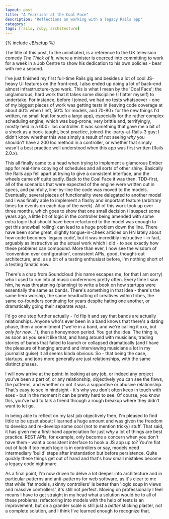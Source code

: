 ```yaml
---
layout: post
title: "A Year(ish) at the Coal Face"
description: "Reflections on working with a legacy Rails app"
category: 
tags: [rails, ruby, architecture]
---
```

{% include JB/setup %}

The title of this post, to the uninitiated, is a reference to the UK television comedy *The Thick of It*, where a minister is coerced into committing to work for a week in a Job Centre to show his dedication to his own policies - bear with me a second. 

I've just finished my first full-time Rails gig and besides a lot of cool JS-heavy UI features on the front-end, I also ended up doing a lot of back-end almost infrastructure-type work. This is what I mean by the 'Coal Face'; the unglamorous, hard work that it takes some discipline (I flatter myself) to undertake. For instance, before I joined, we had no tests whatsoever - one of my biggest pieces of work was getting tests in (leaving code coverage at about 40% when I left, 50% for models, and 70-80+ for the new things I'd written, no small feat for such a large app), especially for the rather complex scheduling engine, which was bug-prone, very brittle and, terrifyingly, mostly held in a 600+ loc controller. It was something that gave me a bit of a shock as a book-taught, best practice, joined-the-party-at-Rails-3 guy; I didn't know whether this was simply a result of not seeing *why* you shouldn't have a 200 loc method in a controller, or whether that simply wasn't a best practice well understood when this app was first written (Rails 2.0.x). 

This all finally came to a head when trying to implement a glamorous Ember app for real-time copying of schedules and all sorts of other shiny. Basically the Rails app fell apart at trying to give a consistent interface, and the wheels came off quite badly. Back to the Coal Face it was then. TDD-first, all of the scenarios that were expected of the engine were written out in specs, and painfully, line-by-line the code was moved to the models. Eventually, several pieces of functionality were delegated to another model and I was finally able to implement a flashy and important feature (arbitrary times for events on each day of the week). All of this work took up over three months, which goes to show that one small decision (I suspect some years ago, a little bit of logic in the controller being amended with some extra logic that should have been refactored to the model was enough to get this snowball rolling) can lead to a huge problem down the line. There have been some great, slightly tongue-in-cheek articles on HN lately about how code becomes 'legacy code', but it was incredibly instructive - in fact, arguably as instructive as the actual work which I did - to see exactly how these problems can compound. More than ever, I now see the wisdom of 'convention over configuration', consistent APIs, good, thought-out architecture, and, as a bit of a testing enthusiast before, I'm nothing short of a testing fanatic now. 

There's a chap from Soundcloud (his name escapes me, for that I am sorry) who I used to run into at music conferences pretty often. Every time I saw him, he was threatening (planning) to write a book on how startups were essentially the same as bands. There's something in that idea - there's the same hero worship, the same headbutting of creatives within tribes, the same co-founders continuing for years despite hating one another, or dramatically going their separate ways. 

I'd go one step further actually - I'd flip it and say that bands are actually relationships. Anyone who's ever been in a band knows that there's a dating phase, then a commitment ("we're in a band, and we're calling it xxx, but *only for now*..."), then a honeymoon period. You get the idea. The thing is, as soon as you see it like that, and hang around with musicians, trading stories of bands that failed to launch or collapsed dramatically (and I have the pleasure of hanging around and interviewing musicians a lot in my journalist guise) it all seems kinda obvious. So - that being the case, startups, and jobs more generally are just relationships, with the same distinct phases. 

I will now arrive at the point: in looking at any job, or indeed any project you've been a part of, or any relationship, objectively you can see the flaws, the patterns, and whether or not it was a supportive or abusive relationship. That's easy to see in hindsight - it's why you don't often keep in touch with exes - but in the moment it can be pretty hard to see. Of course, you know this, you've had to talk a friend through a rough breakup where they didn't want to let go. 

In being able to reflect on my last job objectively then, I'm pleased to find little to be upset about; I learned a huge amount and was given the freedom to develop and re-develop some cool (not to mention tricky) stuff. That said, it has given me a first-hand appreciation for just *why* a lot of things are best practice. REST APIs, for example, only become a concern when you don't have them - want a consistent interface to hook a JS app up to? You're flat out of luck if too much logic is in controllers or say, models need intermediary 'build' steps after instantiation but before persistence. Quite quickly these things get out of hand and that's how small mistakes become a legacy code nightmare. 

As a final point, I'm now driven to delve a lot deeper into architecture and in particular patterns and anti-patterns for web software, as it's clear to me that while 'fat models, skinny controllers' is better than 'logic soup in views and massive controllers', it's still not perfect. Moving on professionally I feel means I have to get straight in my head what a solution would be to all of these problems; refactoring into models with the help of tests is an improvement, but on a grander scale is still just a *better* sticking plaster, not a complete solution, and I think I've learned enough to recognize that. 

